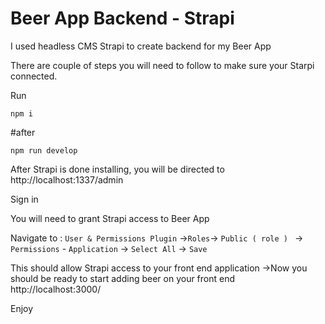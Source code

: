 # Beer App Backend - Strapi

I used headless CMS Strapi to create backend for my Beer App

There are couple of steps you will need to follow to make sure your Starpi connected.

Run

`npm i`

#after

`npm run develop`
 

After Strapi is done installing, you will be directed to  http://localhost:1337/admin 

Sign in

You will need to grant Strapi access to Beer App

Navigate to : `User & Permissions Plugin`  ->` Roles `-> `Public ( role ) ` -> `Permissions` - `Application` -> `Select All`   -> `Save`

This should allow Strapi access to your front end application ->Now you should be ready to start adding beer on your front end  http://localhost:3000/


Enjoy 

